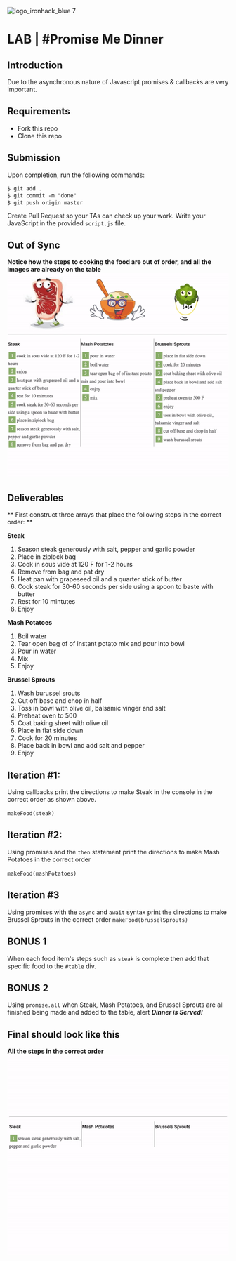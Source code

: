 



![logo_ironhack_blue 7](https://user-images.githubusercontent.com/23629340/40541063-a07a0a8a-601a-11e8-91b5-2f13e4e6b441.png)

# LAB | #Promise Me Dinner


## Introduction

Due to the asynchronous nature of Javascript promises & callbacks are very important.

## Requirements

- Fork this repo
- Clone this repo

## Submission

Upon completion, run the following commands:

```
$ git add .
$ git commit -m "done"
$ git push origin master
```

Create Pull Request so your TAs can check up your work.  Write your JavaScript in the provided `script.js` file.

## Out of Sync 
**Notice how the steps to cooking the food are out of order, and all the images are already on the table**
![](images/OutofSync.gif)

## Deliverables

** First construct three arrays that place the following steps in the correct order: **



**Steak**
1. Season steak generously with salt, pepper and garlic powder
2. Place in ziplock bag
3. Cook in sous vide at 120 F for 1-2 hours
4. Remove from bag and pat dry
5. Heat pan with grapeseed oil and a quarter stick of butter
6. Cook steak for 30-60 seconds per side using a spoon to baste with butter
7. Rest for 10 mintutes
8. Enjoy


**Mash Potatoes**
1.  Boil water
2.  Tear open bag of of instant potato mix and pour into bowl
3.  Pour in water
4.  Mix  
5.  Enjoy 


**Brussel Sprouts**
1. Wash burussel srouts
2. Cut off base and chop in half
3. Toss in bowl with olive oil, balsamic vinger and salt
4. Preheat oven to 500
5. Coat baking sheet with olive oil
6. Place in flat side down
7. Cook for 20 minutes
8. Place back in bowl and add salt and pepper
9. Enjoy


## Iteration #1: 

Using callbacks print the directions to make Steak in the console in the correct order as shown above.  

`makeFood(steak)` 
## Iteration #2: 

Using promises and the `then` statement print the directions to make Mash Potatoes in the correct order

`makeFood(mashPotatoes)`

## Iteration #3 

Using promises with the `async` and `await` syntax print the directions to make Brussel Sprouts in the correct order 
`makeFood(brusselSprouts)`

## BONUS 1

When each food item's steps such as `steak` is complete then add that specific food to the `#table` div.

## BONUS 2

Using `promise.all` when Steak, Mash Potatoes, and Brussel Sprouts are all finished being made and added to the table, alert ***Dinner is Served!***


## Final should look like this 
**All the steps in the correct order**
![](images/inSync.gif)